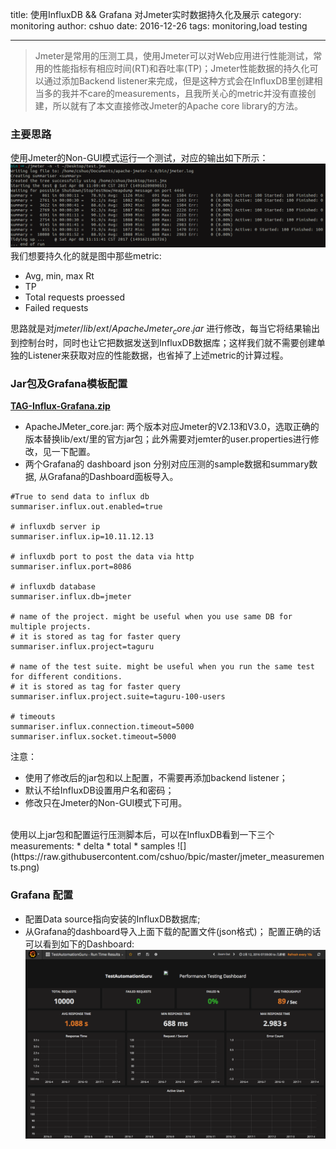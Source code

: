 title: 使用InfluxDB && Grafana 对Jmeter实时数据持久化及展示
category: monitoring
author: cshuo
date: 2016-12-26
tags: monitoring,load testing

---
>Jmeter是常用的压测工具，使用Jmeter可以对Web应用进行性能测试，常用的性能指标有相应时间(RT)和吞吐率(TP)；Jmeter性能数据的持久化可以通过添加Backend listener来完成，但是这种方式会在InfluxDB里创建相当多的我并不care的measurements，且我所关心的metric并没有直接创建，所以就有了本文直接修改Jmeter的Apache core library的方法。

<!-- more -->

### 主要思路
使用Jmeter的Non-GUI模式运行一个测试，对应的输出如下所示：
![](https://raw.githubusercontent.com/cshuo/bpic/master/jmeter_run.png)
我们想要持久化的就是图中那些metric:
* Avg, min, max Rt
* TP
* Total requests proessed
* Failed requests

思路就是对$jmeter/lib/ext/ApacheJmeter_core.jar$ 进行修改，每当它将结果输出到控制台时，同时也让它把数据发送到InfluxDB数据库；这样我们就不需要创建单独的Listener来获取对应的性能数据，也省掉了上述metric的计算过程。

### Jar包及Grafana模板配置
[**TAG-Influx-Grafana.zip**](http://www.testautomationguru.com/download/640/)
* ApacheJMeter_core.jar: 两个版本对应Jmeter的V2.13和V3.0，选取正确的版本替换lib/ext/里的官方jar包；此外需要对jemter的user.properties进行修改，见一下配置。
* 两个Grafana的 dashboard json 分别对应压测的sample数据和summary数据, 从Grafana的Dashboard面板导入。

```
#True to send data to influx db
summariser.influx.out.enabled=true
 
# influxdb server ip
summariser.influx.ip=10.11.12.13
 
# influxdb port to post the data via http
summariser.influx.port=8086
 
# influxdb database
summariser.influx.db=jmeter
 
# name of the project. might be useful when you use same DB for multiple projects.
# it is stored as tag for faster query
summariser.influx.project=taguru
 
# name of the test suite. might be useful when you run the same test for different conditions.
# it is stored as tag for faster query
summariser.influx.project.suite=taguru-100-users
 
# timeouts
summariser.influx.connection.timeout=5000
summariser.influx.socket.timeout=5000
```

注意：
* 使用了修改后的jar包和以上配置，不需要再添加backend listener；
* 默认不给InfluxDB设置用户名和密码；
* 修改只在Jmeter的Non-GUI模式下可用。
<br>
使用以上jar包和配置运行压测脚本后，可以在InfluxDB看到一下三个measurements:
* delta
* total
* samples
![](https://raw.githubusercontent.com/cshuo/bpic/master/jmeter_measurements.png)

### Grafana 配置
* 配置Data source指向安装的InfluxDB数据库;
* 从Grafana的dashboard导入上面下载的配置文件(json格式)；
配置正确的话可以看到如下的Dashboard:
![](https://raw.githubusercontent.com/cshuo/bpic/master/grafana.png)
